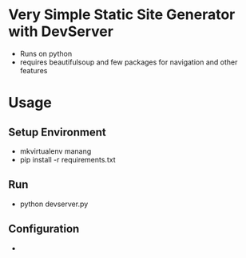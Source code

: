 # Very Simple Static Site Generator with DevServer
- Runs on python
- requires beautifulsoup and few packages for navigation and other features

# Usage
## Setup Environment
- mkvirtualenv manang
- pip install -r requirements.txt

## Run
- python devserver.py

## Configuration
- 
